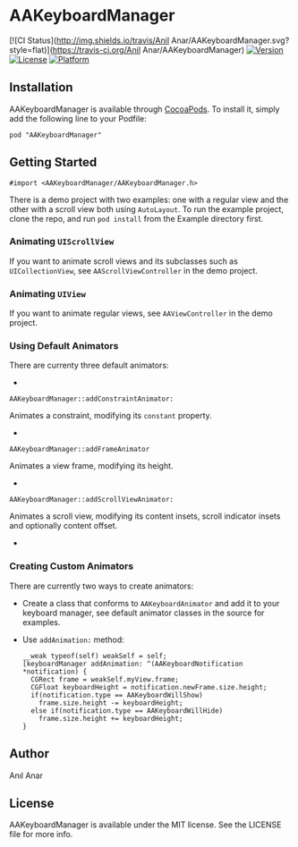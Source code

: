 # AAKeyboardManager

[![CI Status](http://img.shields.io/travis/Anil Anar/AAKeyboardManager.svg?style=flat)](https://travis-ci.org/Anil Anar/AAKeyboardManager)
[![Version](https://img.shields.io/cocoapods/v/AAKeyboardManager.svg?style=flat)](http://cocoadocs.org/docsets/AAKeyboardManager)
[![License](https://img.shields.io/cocoapods/l/AAKeyboardManager.svg?style=flat)](http://cocoadocs.org/docsets/AAKeyboardManager)
[![Platform](https://img.shields.io/cocoapods/p/AAKeyboardManager.svg?style=flat)](http://cocoadocs.org/docsets/AAKeyboardManager)

## Installation

AAKeyboardManager is available through [CocoaPods](http://cocoapods.org). To install
it, simply add the following line to your Podfile:

    pod "AAKeyboardManager"
    
## Getting Started
	
`#import <AAKeyboardManager/AAKeyboardManager.h>`

There is a demo project with two examples: one with a regular view and the other with a scroll view both using `AutoLayout`. To run the example project, clone the repo, and run `pod install` from the Example directory first.

### Animating `UIScrollView`
If you want to animate scroll views and its subclasses such as `UICollectionView`, see `AAScrollViewController` in the demo project.

### Animating `UIView`
If you want to animate regular views, see `AAViewController` in the demo project.

### Using Default Animators

There are currenty three default animators:

-
`AAKeyboardManager::addConstraintAnimator:`

Animates a constraint, modifying its `constant` property. 

-

`AAKeyboardManager::addFrameAnimator`

Animates a view frame, modifying its height.

-

`AAKeyboardManager::addScrollViewAnimator:` 

Animates a scroll view, modifying its content insets, scroll indicator insets and optionally content offset.

-

### Creating Custom Animators

There are currently two ways to create animators:

- Create a class that conforms to `AAKeyboardAnimator` and add it to your keyboard manager, see default animator classes in the source for examples. 

- Use `addAnimation:` method:

	```
	__weak typeof(self) weakSelf = self;
	[keyboardManager addAnimation: ^(AAKeyboardNotification *notification) {
	  CGRect frame = weakSelf.myView.frame;
	  CGFloat keyboardHeight = notification.newFrame.size.height;
	  if(notification.type == AAKeyboardWillShow)
	    frame.size.height -= keyboardHeight;
	  else if(notification.type == AAKeyboardWillHide)
	    frame.size.height += keyboardHeight;
	}
	```

## Author

Anıl Anar

## License

AAKeyboardManager is available under the MIT license. See the LICENSE file for more info.

